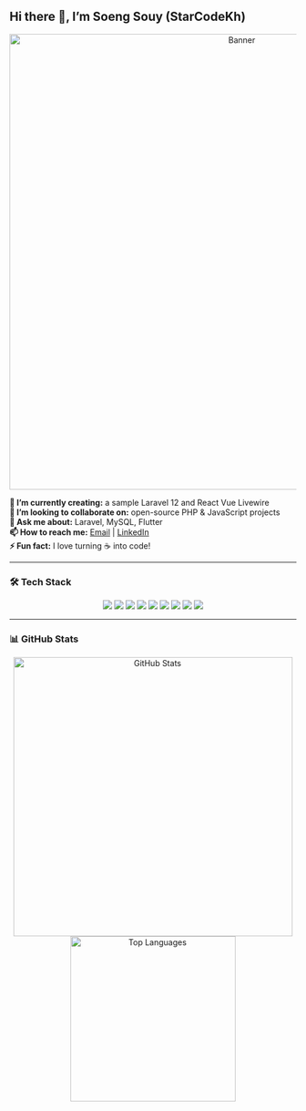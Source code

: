 ## Hi there 👋, I’m **Soeng Souy** (**StarCodeKh**)

<p align="center">
  <img src="https://yt3.googleusercontent.com/58R8rqI1kgFLOEaeR19FssP-lyFED-4lbn6VQeWbouDnKjX6vmNtJ10ivTSFhWB0mcdDcZXI6w=w2276-fcrop64=1,00005a57ffffa5a8-k-c0xffffffff-no-nd-rj" alt="Banner" width="800"/>
</p>

**🌱 I’m currently creating:** a sample Laravel 12 and React Vue Livewire<br/>
**👯 I’m looking to collaborate on:** open-source PHP & JavaScript projects<br/>
**💬 Ask me about:** Laravel, MySQL, Flutter<br/>
**📫 How to reach me:** [Email](mailto:soengsouy.kh09@gmail.com) | [LinkedIn](https://linkedin.com/in/soengsouy)<br/> 
**⚡ Fun fact:** I love turning ☕️ into code!

---

### 🛠️ Tech Stack
<p align="center">
  <img src="https://img.shields.io/badge/Laravel-FF2D20?style=for-the-badge&logo=laravel&logoColor=white"/>
  <img src="https://img.shields.io/badge/React-20232A?style=for-the-badge&logo=react&logoColor=61DAFB"/>
  <img src="https://img.shields.io/badge/ Vue-4FC08D?style=for-the-badge&logo=vue.js&logoColor=white"/>
  <img src="https://img.shields.io/badge/Livewire-0C4B33?style=for-the-badge&logo=laravel&logoColor=white"/>
  <img src="https://img.shields.io/badge/JavaScript-FFDF00?style=for-the-badge&logo=javascript&logoColor=black"/>
  <img src="https://img.shields.io/badge/Linux-FCC624?style=for-the-badge&logo=linux&logoColor=black"/>
  <img src="https://img.shields.io/badge/PHP-777BB4?style=for-the-badge&logo=php&logoColor=white"/>
  <img src="https://img.shields.io/badge/MySQL-4479A1?style=for-the-badge&logo=mysql&logoColor=white"/>
  <img src="https://img.shields.io/badge/Flutter-02569B?style=for-the-badge&logo=flutter&logoColor=white"/>
</p>

---

### 📊 GitHub Stats
<p align="center">
  <img src="https://github-readme-stats.vercel.app/api?username=StarCodeKh&show_icons=true&theme=radical" alt="GitHub Stats" width="490"/>
  <img src="https://github-readme-stats.vercel.app/api/top-langs/?username=StarCodeKh&layout=compact&theme=radical" alt="Top Languages" width="290"/>
</p>
